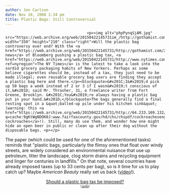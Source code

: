 ```yaml
---
author: Jen Carlson
date: Nov 18, 2008 1:34 pm
title: Plastic Bags: Still Controversial
---
```


	
										<p><img alt="phpPynqSjAM.jpg" src="https://web.archive.org/web/20150422145731im_/http://gothamist.com/attachments/arts_jen/phpPynqSjAM.jpg" width="350" height="210" class="right">Will the plastic bag controversy ever end? With the <a href="https://web.archive.org/web/20150422145731/http://gothamist.com/2008/11/07/plastic_bags_1.php">recent news</a> of Bloomberg pushing a plastic bag tax, <a href="https://web.archive.org/web/20150422145731/http://www.nytimes.com/2008/11/18/nyregion/18plastic.html?ref=nyregion">The NY Times</a> is the latest to take a look into the sordid grocery packaging habits of New Yorkers. Perhaps as some believe cigarettes should be, instead of a tax, they just need to be made illegal; even reusable grocery bag users are finding they accept a plastic bag here and there.</p><blockquote>&#x201C;I&#x2019;d pick up 50 bags a week instead of 2 or 3 if I wasn&#x2019;t conscious of it,&#x201D; said Mr. Thrasher, 31, a freelance writer from Fort Greene, Brooklyn. &#x201C;You&#x2019;re always having a plastic bag put in your hand.&#x201D;</blockquote>The bags generally find a final resting spot in a &quot;balled-up pile under his kitchen sink&quot; (warning: this <a href="https://web.archive.org/web/20150422145731/http://64.233.169.132/search?q=cache:9gKtWgNDOK0J:www.fairfaxcounty.gov/hd/chs/chspdf/cockroachesenglish.pdf+%22cockroaches%22+%22plastic+bags%22&amp;hl=en&amp;ct=clnk&amp;cd=3&amp;gl=us">attracts cockroaches</a>!). Still, many do use them, and wonder how one might hide an open beer in public or clean up after their dog without the disposable bags. <p></p>

<p>The paper (which could be used for one of the aforementioned tasks) reminds that &quot;plastic bags, particularly the flimsy ones that float over windy streets, are widely considered an environmental nuisance that use up petroleum, litter the landscape, clog storm drains and recycling equipment and linger for centuries in landfills.&quot; On that note, several countries have already imposed taxes (up to 33 cents per bag), so is it time for us to play catch up? Maybe <em>American Beauty</em> really set us back (<a href="https://web.archive.org/web/20150422145731/http://www.youtube.com/watch?v=UDXjnW3nIWg">video</a>!). </p>

<center><script type="text/javascript" language="javascript" src="https://web.archive.org/web/20150422145731js_/http://static.polldaddy.com/p/1118211.js"></script><noscript> <a href="https://web.archive.org/web/20150422145731/http://answers.polldaddy.com/poll/1118211/">Should a plastic bag tax be imposed?</a>  <br/> <span style="font-size:9px;"> (<a href="https://web.archive.org/web/20150422145731/http://www.polldaddy.com/">  polls</a>)</span></noscript></center>					
										
									
				